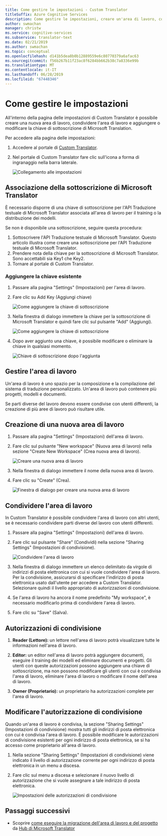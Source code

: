 ```yaml
---
title: Come gestire le impostazioni - Custom Translator
titleSuffix: Azure Cognitive Services
description: Come gestire le impostazioni, creare un'area di lavoro, condividere l'area di lavoro e gestire la chiave di sottoscrizione in Custom Translator.
author: swmachan
manager: christw
ms.service: cognitive-services
ms.subservice: translator-text
ms.date: 02/21/2019
ms.author: swmachan
ms.topic: conceptual
ms.openlocfilehash: d141b5dea8b0b12889559e6c80770379a6afac63
ms.sourcegitcommit: f56b267b11f23ac8f6284bb662b38c7a8336e99b
ms.translationtype: MT
ms.contentlocale: it-IT
ms.lasthandoff: 06/28/2019
ms.locfileid: "67448346"
---
```

# <a name="how-to-manage-settings"></a>Come gestire le impostazioni

All'interno della pagina delle impostazioni di Custom Translator è possibile creare una nuova area di lavoro, condividere l'area di lavoro e aggiungere o modificare la chiave di sottoscrizione di Microsoft Translation.

Per accedere alla pagina delle impostazioni:

1. Accedere al portale di [Custom Translator](https://portal.customtranslator.azure.ai/).
2. Nel portale di Custom Translator fare clic sull'icona a forma di ingranaggio nella barra laterale.

    ![Collegamento alle impostazioni](media/how-to/how-to-settings.png)

## <a name="associating-microsoft-translator-subscription"></a>Associazione della sottoscrizione di Microsoft Translator

È necessario disporre di una chiave di sottoscrizione per l'API Traduzione testuale di Microsoft Translator associata all'area di lavoro per il training o la distribuzione dei modelli.

Se non è disponibile una sottoscrizione, seguire questa procedura:

1. Sottoscrivere l'API Traduzione testuale di Microsoft Translator. Questo articolo illustra come creare una sottoscrizione per l'API Traduzione testuale di Microsoft Translator.
2. Prendere nota della chiave per la sottoscrizione di Microsoft Translator. Sono accettabili sia Key1 che Key2.
3. Tornare al portale di Custom Translator.

### <a name="add-existing-key"></a>Aggiungere la chiave esistente

1.  Passare alla pagina "Settings" (Impostazioni) per l'area di lavoro.
2.  Fare clic su Add Key (Aggiungi chiave)

    ![Come aggiungere la chiave di sottoscrizione](media/how-to/how-to-add-subscription-key.png)

3. Nella finestra di dialogo immettere la chiave per la sottoscrizione di Microsoft Translator e quindi fare clic sul pulsante "Add" (Aggiungi).

    ![Come aggiungere la chiave di sottoscrizione](media/how-to/how-to-add-subscription-key-dialog.png)
4.  Dopo aver aggiunto una chiave, è possibile modificare o eliminare la chiave in qualsiasi momento.

    ![Chiave di sottoscrizione dopo l'aggiunta](media/how-to/subscription-key-after-add.png)

## <a name="manage-your-workspace"></a>Gestire l'area di lavoro

Un'area di lavoro è uno spazio per la composizione e la compilazione del sistema di traduzione personalizzato. Un'area di lavoro può contenere più progetti, modelli e documenti.

Se parti diverse del lavoro devono essere condivise con utenti differenti, la creazione di più aree di lavoro può risultare utile.

## <a name="create-a-new-workspace"></a>Creazione di una nuova area di lavoro

1.  Passare alla pagina "Settings" (Impostazioni) dell'area di lavoro.
2.  Fare clic sul pulsante "New workspace" (Nuova area di lavoro) nella sezione "Create New Workspace" (Crea nuova area di lavoro).

    ![Creare una nuova area di lavoro](media/how-to/create-new-workspace.png)

4.  Nella finestra di dialogo immettere il nome della nuova area di lavoro.
5.  Fare clic su "Create" (Crea).

    ![Finestra di dialogo per creare una nuova area di lavoro](media/how-to/create-new-workspace-dialog.png)

## <a name="share-your-workspace"></a>Condividere l'area di lavoro

In Custom Translator è possibile condividere l'area di lavoro con altri utenti, se è necessario condividere parti diverse del lavoro con utenti differenti.

1.  Passare alla pagina "Settings" (Impostazioni) dell'area di lavoro.
2.  Fare clic sul pulsante "Share" (Condividi) nella sezione "Sharing Settings" (Impostazioni di condivisione).

    ![Condividere l'area di lavoro](media/how-to/share-workspace.png)

3.  Nella finestra di dialogo immettere un elenco delimitato da virgole di indirizzi di posta elettronica con cui si vuole condividere l'area di lavoro. Per la condivisione, assicurarsi di specificare l'indirizzo di posta elettronica usato dall'utente per accedere a Custom Translator. Selezionare quindi il livello appropriato di autorizzazioni di condivisione.

4.  Se l'area di lavoro ha ancora il nome predefinito "My workspace", è necessario modificarlo prima di condividere l'area di lavoro.
5.  Fare clic su "Save" (Salva).

## <a name="sharing-permissions"></a>Autorizzazioni di condivisione

1.  **Reader (Lettore):** un lettore nell'area di lavoro potrà visualizzare tutte le informazioni nell'area di lavoro.

2.  **Editor:** un editor nell'area di lavoro potrà aggiungere documenti, eseguire il training dei modelli ed eliminare documenti e progetti. Gli utenti con queste autorizzazioni possono aggiungere una chiave di sottoscrizione, ma non possono modificare gli utenti con cui è condivisa l'area di lavoro, eliminare l'area di lavoro o modificare il nome dell'area di lavoro.

3.  **Owner (Proprietario):** un proprietario ha autorizzazioni complete per l'area di lavoro.

## <a name="change-sharing-permission"></a>Modificare l'autorizzazione di condivisione

Quando un'area di lavoro è condivisa, la sezione "Sharing Settings" (Impostazioni di condivisione) mostra tutti gli indirizzi di posta elettronica con cui è condivisa l'area di lavoro. È possibile modificare le autorizzazioni di condivisione esistenti per ogni indirizzo di posta elettronica, se si ha accesso come proprietario all'area di lavoro.

1.  Nella sezione "Sharing Settings" (Impostazioni di condivisione) viene indicato il livello di autorizzazione corrente per ogni indirizzo di posta elettronica in un menu a discesa.

2.  Fare clic sul menu a discesa e selezionare il nuovo livello di autorizzazione che si vuole assegnare a tale indirizzo di posta elettronica.

    ![Impostazioni delle autorizzazioni di condivisione](media/how-to/sharing-permission-settings.png)

## <a name="next-steps"></a>Passaggi successivi

- Scoprire [come eseguire la migrazione dell'area di lavoro e del progetto](how-to-migrate.md) da [Hub di Microsoft Translator](https://hub.microsofttranslator.com)
